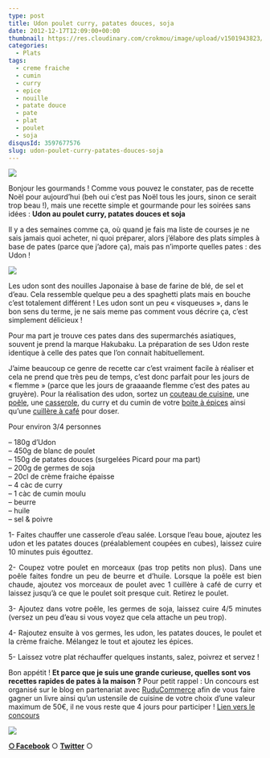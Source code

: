 ```yaml
---
type: post
title: Udon poulet curry, patates douces, soja
date: 2012-12-17T12:09:00+00:00
thumbnail: https://res.cloudinary.com/crokmou/image/upload/v1501943823/20121216_soba_poulet_curry_soja_patate_douce_0008.jpg
categories: 
  - Plats
tags: 
  - creme fraiche
  - cumin
  - curry
  - epice
  - nouille
  - patate douce
  - pate
  - plat
  - poulet
  - soja
disqusId: 3597677576
slug: udon-poulet-curry-patates-douces-soja
---
```


[![](http://www.crokmou.com/wp-content/uploads/2012/12/20121216_soba_poulet_curry_soja_patate_douce_0008_bann-300x1791-300x179.jpg)](http://www.crokmou.com/wp-content/uploads/2012/12/20121216_soba_poulet_curry_soja_patate_douce_0008_bann-300x1791.jpg)

Bonjour les gourmands ! Comme vous pouvez le constater, pas de recette Noël pour aujourd’hui (beh oui c’est pas Noël tous les jours, sinon ce serait trop beau !), mais une recette simple et gourmande pour les soirées sans idées : **Udon au poulet curry, patates douces et soja**

Il y a des semaines comme ça, où quand je fais ma liste de courses je ne sais jamais quoi acheter, ni quoi préparer, alors j’élabore des plats simples à base de pates (parce que j’adore ça), mais pas n’importe quelles pates : des Udon !

[![](http://www.crokmou.com/wp-content/uploads/2012/12/41QTmMPHWmL._SL500_SS500_1.jpg)](http://www.crokmou.com/wp-content/uploads/2012/12/41QTmMPHWmL._SL500_SS500_1.jpg)

Les udon sont des nouilles Japonaise à base de farine de blé, de sel et d’eau. Cela ressemble quelque peu a des spaghetti plats mais en bouche c’est totalement différent ! Les udon sont un peu « visqueuses », dans le bon sens du terme, je ne sais meme pas comment vous décrire ça, c’est simplement délicieux !

Pour ma part je trouve ces pates dans des supermarchés asiatiques, souvent je prend la marque Hakubaku. La préparation de ses Udon reste identique à celle des pates que l’on connait habituellement.

J’aime beaucoup ce genre de recette car c’est vraiment facile à réaliser et cela ne prend que très peu de temps, c’est donc parfait pour les jours de « flemme » (parce que les jours de graaaande flemme c’est des pates au gruyère). Pour la réalisation des udon, sortez un [couteau de cuisine](http://www.rueducommerce.fr/m/pl/malid:12468606), une [poêle](http://www.rueducommerce.fr/m/pl/malid:4769951), une [casserole](http://www.rueducommerce.fr/index/casserole%20fonte), du curry et du cumin de votre [boite à épices](http://www.rueducommerce.fr/index/boite%20a%20epice) ainsi qu’une [cuillère à café](http://www.rueducommerce.fr/index/cuillere%20a%20cafe) pour doser.

Pour environ 3/4 personnes

– 180g d’Udon  
– 450g de blanc de poulet  
– 150g de patates douces (surgelées Picard pour ma part)  
– 200g de germes de soja  
– 20cl de crème fraiche épaisse  
– 4 càc de curry  
– 1 càc de cumin moulu  
– beurre  
– huile  
– sel & poivre

<div style="text-align: justify;">1- Faites chauffer une casserole d’eau salée. Lorsque l’eau boue, ajoutez les udon et les patates douces (préalablement coupées en cubes), laissez cuire 10 minutes puis égouttez.

2- Coupez votre poulet en morceaux (pas trop petits non plus). Dans une poêle faites fondre un peu de beurre et d’huile. Lorsque la poêle est bien chaude, ajoutez vos morceaux de poulet avec 1 cuillère à café de curry et laissez jusqu’à ce que le poulet soit presque cuit. Retirez le poulet.

3- Ajoutez dans votre poêle, les germes de soja, laissez cuire 4/5 minutes (versez un peu d’eau si vous voyez que cela attache un peu trop).

4- Rajoutez ensuite à vos germes, les udon, les patates douces, le poulet et la crème fraiche. Mélangez le tout et ajoutez les épices.

5- Laissez votre plat réchauffer quelques instants, salez, poivrez et servez !

</div>

Bon appétit ! **Et parce que je suis une grande curieuse, quelles sont vos recettes rapides de pates à la maison ?** Pour petit rappel : Un concours est organisé sur le blog en partenariat avec [RuduCommerce](http://www.rueducommerce.fr/) afin de vous faire gagner un livre ainsi qu’un ustensile de cuisine de votre choix d’une valeur maximum de 50€, il ne vous reste que 4 jours pour participer ! [Lien vers le concours](http://www.crokmou.com/2012/12/concours-noel-rue-du-commerce.html)

[![](http://multiply.com/mu/rikodewayne/image/1/photos/3/500x500/16/s-ramen-1.gif?et=BT7WzV773TPNSvis9ZkhMg&nmid=307202166)](http://multiply.com/mu/rikodewayne/image/1/photos/3/500x500/16/s-ramen-1.gif?et=BT7WzV773TPNSvis9ZkhMg&nmid=307202166)

[**○<span style="font-size: xx-small; margin: 0px; outline: 0px; padding: 0px;"><span style="font-family: Arial, Helvetica, sans-serif; margin: 0px; outline: 0px; padding: 0px;"> </span></span>Facebook**](https://www.facebook.com/pages/CroKMou/148093255259077) ○ [**Twitter**](https://twitter.com/Crokmou) ○